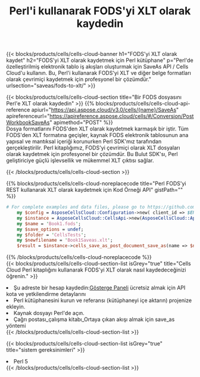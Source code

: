 ﻿---
title:  Perl'i kullanarak FODS'yi XLT olarak kaydedin
description:  FODS formatındaki dosyayı XLT formatındaki dosya olarak kaydetmek için Perl için Aspose.Cells Cloud SDK'yı kullanma.
kwords: Excel, Save FODS as XLT, REST, Perl
howto: How to save FODS as XLT using Aspose.Cells Cloud Perl library.
---
{{< blocks/products/cells/cells-cloud-banner h1="FODS\'yi XLT olarak kaydet" h2="FODS\'yi XLT olarak kaydetmek için Perl kütüphane" p="Perl\'de özelleştirilmiş elektronik tablo iş akışları oluşturmak için SaveAs API / Cells Cloud\'u kullanın. Bu, Perl\'i kullanarak FODS\'yi XLT ve diğer belge formatları olarak çevrimiçi kaydetmek için profesyonel bir çözümdür." urlsection="saveas/fods-to-xlt/" >}}

{{< blocks/products/cells/cells-cloud-section title="Bir FODS dosyasını Perl\'e XLT olarak kaydedin" >}}
{{% blocks/products/cells/cells-cloud-api-reference apiurl="https://api.aspose.cloud/v3.0/cells/{name}/SaveAs" apireferenceurl="https://apireference.aspose.cloud/cells/#/Conversion/PostWorkbookSaveAs" apimethod="POST" %}}
<br/>
Dosya formatlarını FODS'den XLT olarak kaydetmek karmaşık bir iştir. Tüm FODS'den XLT formatına geçişler, kaynak FODS elektronik tablosunun ana yapısal ve mantıksal içeriği korunurken Perl SDK'mız tarafından gerçekleştirilir. Perl kitaplığımız, FODS'yi çevrimiçi olarak XLT dosyaları olarak kaydetmek için profesyonel bir çözümdür. Bu Bulut SDK'sı, Perl geliştiriciye güçlü işlevsellik ve mükemmel XLT çıktısı sağlar.

{{< /blocks/products/cells/cells-cloud-section >}}

{{% blocks/products/cells/cells-cloud-noreplacecode title="Perl FODS\'yi REST kullanarak XLT olarak kaydetmek için Kod Örneği API" gistPath="" %}}
  
```perl
# For complete examples and data files, please go to https://github.com/aspose-cells-cloud/aspose-cells-cloud-perl/
    my $config = AsposeCellsCloud::Configuration->new( client_id => $ENV{'ProductClientId'}, client_secret => $ENV{'ProductClientSecret'});
    my $instance = AsposeCellsCloud::CellsApi->new(AsposeCellsCloud::ApiClient->new( $config));
    my $name = 'Book1.fods';
    my $save_options = undef;
    my $folder = 'CellsTests';
    my $newfilename = 'Book1Saveas.xlt';
    $result = $instance->cells_save_as_post_document_save_as(name => $name,save_options => $save_options, newfilename => $newfilename, folder => $folder);
```
  
{{% /blocks/products/cells/cells-cloud-noreplacecode %}}
<br/>
{{< blocks/products/cells/cells-cloud-section-list isGrey="true" title="Cells Cloud Perl kitaplığını kullanarak FODS\'yi XLT olarak nasıl kaydedeceğinizi öğrenin." >}}
<li> Şu adreste bir hesap kaydedin:<a href="https://dashboard.aspose.cloud/">Gösterge Paneli</a> ücretsiz almak için API kota ve yetkilendirme detaylarını</li>
<li>Perl kütüphanesini kurun ve referansı (kütüphaneyi içe aktarın) projenize ekleyin.</li>
<li>Kaynak dosyayı Perl'de açın.</li>
<li>Çağrı postası_çalışma kitabı_Ortaya çıkan akışı almak için save_as yöntemi</li>
{{< /blocks/products/cells/cells-cloud-section-list >}}

{{< blocks/products/cells/cells-cloud-section-list isGrey="true" title="sistem gereksinimleri" >}}
<li>Perl 5</li>
{{< /blocks/products/cells/cells-cloud-section-list >}}
